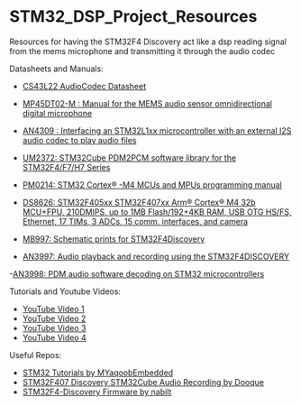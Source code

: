 # STM32_DSP_Project_Resources
Resources for having the STM32F4 Discovery act like a dsp reading signal from the mems microphone and transmitting it through the audio codec

Datasheets and Manuals:

- [CS43L22 AudioCodec Datasheet](https://datasheet.octopart.com/CS43L22-CNZ-Cirrus-Logic-datasheet-5397077.pdf)

- [MP45DT02-M : Manual for the MEMS audio sensor omnidirectional digital microphone](https://www.mouser.com/datasheet/2/389/mp45dt02-m-974119.pdf?srsltid=AfmBOor_qcxqjL6L6FGEpXV5apGi4uymGJ9OcKRp9jznFrYyNZHV_TDl)

- [AN4309 : Interfacing an STM32L1xx microcontroller with an external I2S audio codec to play audio files](https://github.com/user-attachments/files/18081848/an4309-interfacing-an-stm32l1xx-microcontroller-with-an-external-i2s-audio-codec-to-play-audio-files-stmicroelectronics.pdf)

- [UM2372: STM32Cube PDM2PCM software library for the STM32F4/F7/H7 Series](https://github.com/user-attachments/files/18081861/um2372-stm32cube-pdm2pcm-software-library-for-the-stm32f4f7h7-series-stmicroelectronics.pdf)

- [PM0214: STM32 Cortex® -M4 MCUs and MPUs programming manual](https://github.com/user-attachments/files/18081857/pm0214-stm32-cortexm4-mcus-and-mpus-programming-manual-stmicroelectronics.pdf)

- [DS8626: STM32F405xx STM32F407xx Arm® Cortex® M4 32b MCU+FPU, 210DMIPS, up to 1MB Flash/192+4KB RAM, USB OTG HS/FS, Ethernet, 17 TIMs, 3 ADCs, 15 comm. interfaces, and camera](https://github.com/user-attachments/files/18081853/stm32f405rg.pdf)

- [MB997: Schematic prints for STM32F4Discovery](https://github.com/user-attachments/files/18081868/mb997-f407vgt6-d01_schematic.pdf)

- [AN3997: Audio playback and recording using the STM32F4DISCOVERY](https://github.com/user-attachments/files/18083098/AN3997.pdf)

-[AN3998: PDM audio software decoding on STM32 microcontrollers](https://github.com/user-attachments/files/18083099/AN3998.pdf)

Tutorials and Youtube Videos:

- [YouTube Video 1](https://www.youtube.com/watch?v=a3xaeDMoaww)
- [YouTube Video 2](https://www.youtube.com/watch?v=QIPQOnVablY)
- [YouTube Video 3](https://youtu.be/_YQSJJQUp-g?si=Im3ViBP9jGVwnd-K)
- [YouTube Video 4](https://youtu.be/lNBrGOk0XzE?si=2dV9h-wK_0wClKaY)

Useful Repos:

- [STM32 Tutorials by MYaqoobEmbedded](https://github.com/MYaqoobEmbedded/STM32-Tutorials/tree/master)
- [STM32F407 Discovery STM32Cube Audio Recording by Dooque](https://github.com/Dooque/stm32f407-discovery_stm32cube-audio_recording/tree/master)
- [STM32F4-Discovery Firmware by nabilt](https://github.com/nabilt/STM32F4-Discovery-Firmware/tree/master)
